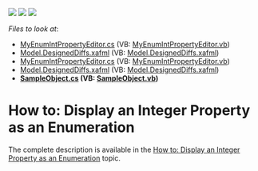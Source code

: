 <!-- default badges list -->
![](https://img.shields.io/endpoint?url=https://codecentral.devexpress.com/api/v1/VersionRange/128589698/13.1.6%2B)
[![](https://img.shields.io/badge/Open_in_DevExpress_Support_Center-FF7200?style=flat-square&logo=DevExpress&logoColor=white)](https://supportcenter.devexpress.com/ticket/details/E4925)
[![](https://img.shields.io/badge/📖_How_to_use_DevExpress_Examples-e9f6fc?style=flat-square)](https://docs.devexpress.com/GeneralInformation/403183)
<!-- default badges end -->
<!-- default file list -->
*Files to look at*:

* [MyEnumIntPropertyEditor.cs](./CS/IntAsEnumExample.Module.Web/Editors/MyEnumIntPropertyEditor.cs) (VB: [MyEnumIntPropertyEditor.vb](./VB/IntAsEnumExample.Module.Web/Editors/MyEnumIntPropertyEditor.vb))
* [Model.DesignedDiffs.xafml](./CS/IntAsEnumExample.Module.Web/Model.DesignedDiffs.xafml) (VB: [Model.DesignedDiffs.xafml](./VB/IntAsEnumExample.Module.Web/Model.DesignedDiffs.xafml))
* [MyEnumIntPropertyEditor.cs](./CS/IntAsEnumExample.Module.Win/Editors/MyEnumIntPropertyEditor.cs) (VB: [MyEnumIntPropertyEditor.vb](./VB/IntAsEnumExample.Module.Win/Editors/MyEnumIntPropertyEditor.vb))
* [Model.DesignedDiffs.xafml](./CS/IntAsEnumExample.Module.Win/Model.DesignedDiffs.xafml) (VB: [Model.DesignedDiffs.xafml](./VB/IntAsEnumExample.Module.Win/Model.DesignedDiffs.xafml))
* **[SampleObject.cs](./CS/IntAsEnumExample.Module/BusinessObjects/SampleObject.cs) (VB: [SampleObject.vb](./VB/IntAsEnumExample.Module/BusinessObjects/SampleObject.vb))**
<!-- default file list end -->
# How to: Display an Integer Property as an Enumeration


<p>The complete description is available in the <a href="http://help.devexpress.com/#Xaf/CustomDocument3563"><u>How to: Display an Integer Property as an Enumeration</u></a> topic.</p><br />


<br/>


